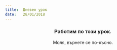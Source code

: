 ```yaml
---
title:  Дневен урок
date:   28/01/2018
---
```


### <center>Работим по този урок.</center>
<center>Моля, върнете се по-късно.</center>